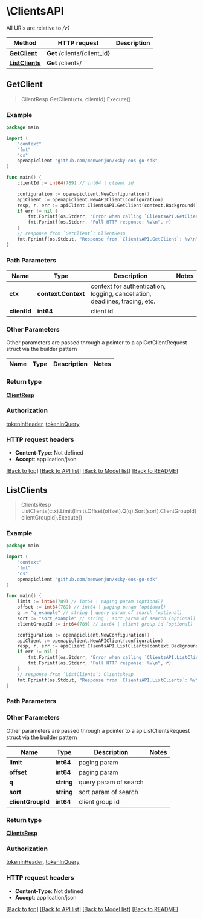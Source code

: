 # \ClientsAPI

All URIs are relative to */v1*

Method | HTTP request | Description
------------- | ------------- | -------------
[**GetClient**](ClientsAPI.md#GetClient) | **Get** /clients/{client_id} | 
[**ListClients**](ClientsAPI.md#ListClients) | **Get** /clients/ | 



## GetClient

> ClientResp GetClient(ctx, clientId).Execute()





### Example

```go
package main

import (
	"context"
	"fmt"
	"os"
	openapiclient "github.com/menwenjun/xsky-eos-go-sdk"
)

func main() {
	clientId := int64(789) // int64 | client id

	configuration := openapiclient.NewConfiguration()
	apiClient := openapiclient.NewAPIClient(configuration)
	resp, r, err := apiClient.ClientsAPI.GetClient(context.Background(), clientId).Execute()
	if err != nil {
		fmt.Fprintf(os.Stderr, "Error when calling `ClientsAPI.GetClient``: %v\n", err)
		fmt.Fprintf(os.Stderr, "Full HTTP response: %v\n", r)
	}
	// response from `GetClient`: ClientResp
	fmt.Fprintf(os.Stdout, "Response from `ClientsAPI.GetClient`: %v\n", resp)
}
```

### Path Parameters


Name | Type | Description  | Notes
------------- | ------------- | ------------- | -------------
**ctx** | **context.Context** | context for authentication, logging, cancellation, deadlines, tracing, etc.
**clientId** | **int64** | client id | 

### Other Parameters

Other parameters are passed through a pointer to a apiGetClientRequest struct via the builder pattern


Name | Type | Description  | Notes
------------- | ------------- | ------------- | -------------


### Return type

[**ClientResp**](ClientResp.md)

### Authorization

[tokenInHeader](../README.md#tokenInHeader), [tokenInQuery](../README.md#tokenInQuery)

### HTTP request headers

- **Content-Type**: Not defined
- **Accept**: application/json

[[Back to top]](#) [[Back to API list]](../README.md#documentation-for-api-endpoints)
[[Back to Model list]](../README.md#documentation-for-models)
[[Back to README]](../README.md)


## ListClients

> ClientsResp ListClients(ctx).Limit(limit).Offset(offset).Q(q).Sort(sort).ClientGroupId(clientGroupId).Execute()





### Example

```go
package main

import (
	"context"
	"fmt"
	"os"
	openapiclient "github.com/menwenjun/xsky-eos-go-sdk"
)

func main() {
	limit := int64(789) // int64 | paging param (optional)
	offset := int64(789) // int64 | paging param (optional)
	q := "q_example" // string | query param of search (optional)
	sort := "sort_example" // string | sort param of search (optional)
	clientGroupId := int64(789) // int64 | client group id (optional)

	configuration := openapiclient.NewConfiguration()
	apiClient := openapiclient.NewAPIClient(configuration)
	resp, r, err := apiClient.ClientsAPI.ListClients(context.Background()).Limit(limit).Offset(offset).Q(q).Sort(sort).ClientGroupId(clientGroupId).Execute()
	if err != nil {
		fmt.Fprintf(os.Stderr, "Error when calling `ClientsAPI.ListClients``: %v\n", err)
		fmt.Fprintf(os.Stderr, "Full HTTP response: %v\n", r)
	}
	// response from `ListClients`: ClientsResp
	fmt.Fprintf(os.Stdout, "Response from `ClientsAPI.ListClients`: %v\n", resp)
}
```

### Path Parameters



### Other Parameters

Other parameters are passed through a pointer to a apiListClientsRequest struct via the builder pattern


Name | Type | Description  | Notes
------------- | ------------- | ------------- | -------------
 **limit** | **int64** | paging param | 
 **offset** | **int64** | paging param | 
 **q** | **string** | query param of search | 
 **sort** | **string** | sort param of search | 
 **clientGroupId** | **int64** | client group id | 

### Return type

[**ClientsResp**](ClientsResp.md)

### Authorization

[tokenInHeader](../README.md#tokenInHeader), [tokenInQuery](../README.md#tokenInQuery)

### HTTP request headers

- **Content-Type**: Not defined
- **Accept**: application/json

[[Back to top]](#) [[Back to API list]](../README.md#documentation-for-api-endpoints)
[[Back to Model list]](../README.md#documentation-for-models)
[[Back to README]](../README.md)

